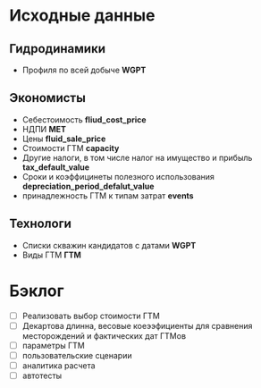 # Исходные данные
## Гидродинамики
  * Профиля по всей добыче **WGPT**
## Экономисты
  * Себестоимость **fliud_cost_price**
  * НДПИ **MET**
  * Цены **fluid_sale_price**
  * Стоимости ГТМ **capacity**
  * Другие налоги, в том числе налог на имущество и прибыль **tax_default_value**
  * Сроки и коэффицинеты полезного использования **depreciation_period_defalut_value**
  * принадлежность ГТМ к типам затрат **events**
## Технологи
  * Списки скважин кандидатов с датами **WGPT**
  * Виды ГТМ **ГТМ**  
# Бэклог
 - [ ] Реализовать выбор стоимости ГТМ
 - [ ] Декартова длинна, весовые коеээфициенты для сравнения месторождений и фактических дат ГТМов
 - [ ] параметры ГТМ
 - [ ] пользовательские сценарии
 - [ ] аналитика расчета
 - [ ] автотесты